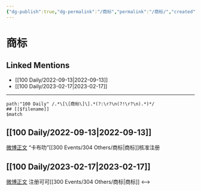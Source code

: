 ```yaml
---
{"dg-publish":true,"dg-permalink":"/商标","permalink":"/商标/","created":"2022-12-07T16:54:01.000+08:00","updated":"2023-04-10T17:02:21.000+08:00"}
---
```


# 商标

## Linked Mentions
- [[100 Daily/2022-09-13\|2022-09-13]]
- [[100 Daily/2023-02-17\|2023-02-17]]


---

```expander
path:"100 Daily" /.*\[\[商标\]\].*(?:\r?\n(?!\r?\n).*)*/
## [[$filename]]
$match
```
## [[100 Daily/2022-09-13\|2022-09-13]]
[微博正文](https://m.weibo.cn/5349191816/4813182893300812) “卡布叻”[[300 Events/304 Others/商标\|商标]]核准注册
## [[100 Daily/2023-02-17\|2023-02-17]]
[微博正文](https://m.weibo.cn/2297360854/4870089796487451) 注册可可[[300 Events/304 Others/商标\|商标]]
<-->